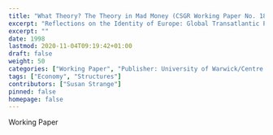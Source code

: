 ```yaml
---
title: "What Theory? The Theory in Mad Money (CSGR Working Paper No. 18/98)"
excerpt: "Reflections on the Identity of Europe: Global Transatlantic Perspectives: Europe's Future in the Global Political Economy"
excerpt: ""
date: 1998
lastmod: 2020-11-04T09:19:42+01:00
draft: false
weight: 50
categories: ["Working Paper", "Publisher: University of Warwick/Centre for the Study of Globalisation and Regionalisation"]
tags: ["Economy", "Structures"]
contributors: ["Susan Strange"]
pinned: false
homepage: false
---
```


Working Paper
